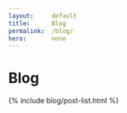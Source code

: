 ```yaml
---
layout:     default
title:      Blog
permalink:  /blog/
hero:       none
---
```


<h1>Blog</h1>

<div class="blog">
    {% include blog/post-list.html %}
</div>